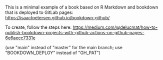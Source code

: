 This is a minimal example of a book based on R Markdown and bookdown that is deployed to GitLab pages: https://isaactpetersen.github.io/bookdown-github/

To create, follow the steps here:
https://medium.com/@delucmat/how-to-publish-bookdown-projects-with-github-actions-on-github-pages-6e6aecc7331e

(use "main" instead of "master" for the main branch; use "BOOKDOWN_DEPLOY" instead of "GH_PAT")

